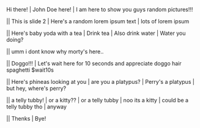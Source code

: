 Hi there!
| John Doe here!
| I am here to show you guys random pictures!!!

|| This is slide 2
| Here's a random lorem ipsum text
| lots of lorem ipsum

|| Here's baby yoda with a tea
| Drink tea
| Also drink water
| Water you doing?

|| umm i dont know why morty's here..

|| Doggo!!!
| Let's wait here for 10 seconds and appreciate doggo hair spaghetti $wait10s

|| Here's phineas looking at you 
| are you a platypus? 
| Perry's a platypus
| but hey, where's perry?

|| a telly tubby! 
| or a kitty?? 
| or a telly tubby
| noo its a kitty
| could be a telly tubby tho
| anyway

|| Thenks
| Bye!